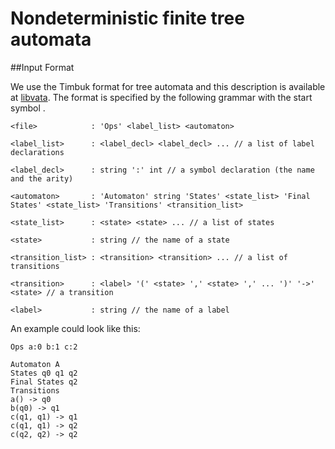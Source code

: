# Nondeterministic finite tree automata

##Input Format

We use the Timbuk format for tree automata and this description is available at [libvata](http://www.fit.vutbr.cz/research/groups/verifit/tools/libvata/).
The format is specified by the following grammar with the start symbol <file>.

```
<file>            : 'Ops' <label_list> <automaton>

<label_list>      : <label_decl> <label_decl> ... // a list of label declarations

<label_decl>      : string ':' int // a symbol declaration (the name and the arity)

<automaton>       : 'Automaton' string 'States' <state_list> 'Final States' <state_list> 'Transitions' <transition_list>

<state_list>      : <state> <state> ... // a list of states

<state>           : string // the name of a state

<transition_list> : <transition> <transition> ... // a list of transitions

<transition>      : <label> '(' <state> ',' <state> ',' ... ')' '->' <state> // a transition

<label>           : string // the name of a label
```
An example could look like this:
```
Ops a:0 b:1 c:2

Automaton A
States q0 q1 q2
Final States q2 
Transitions
a() -> q0
b(q0) -> q1
c(q1, q1) -> q1
c(q1, q1) -> q2
c(q2, q2) -> q2
```
